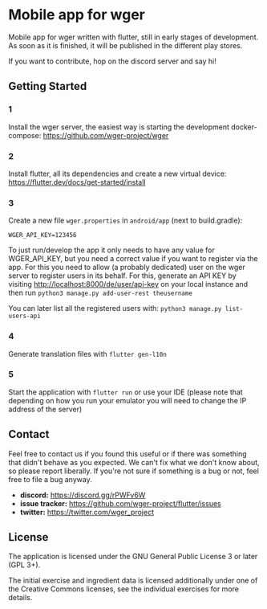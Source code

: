 # Mobile app for wger

Mobile app for wger written with flutter, still in early stages of development.
As soon as it is finished, it will be published in the different play stores.

If you want to contribute, hop on the discord server and say hi!

## Getting Started

### 1
Install the wger server, the easiest way is starting the development docker-compose:
<https://github.com/wger-project/wger>

### 2
Install flutter, all its dependencies and create a new virtual device: 
<https://flutter.dev/docs/get-started/install>

### 3
Create a new file ``wger.properties`` in ``android/app`` (next to build.gradle):

```properties
WGER_API_KEY=123456
```

To just run/develop the app it only needs to have any value for WGER_API_KEY, but
you need a correct value if you want to register via the app. For this you need
to allow (a probably dedicated) user on the wger server to register users in its
behalf. For this, generate an API KEY by visiting <http://localhost:8000/de/user/api-key>
on your local instance and then run ``python3 manage.py add-user-rest theusername``

You can later list all the registered users with: ``python3 manage.py list-users-api``  


### 4
Generate translation files with ``flutter gen-l10n``


### 5
Start the application with ``flutter run`` or use your IDE (please note that
depending on how you run your emulator you will need to change the IP address
of the server)


## Contact

Feel free to contact us if you found this useful or if there was something that
didn't behave as you expected. We can't fix what we don't know about, so please
report liberally. If you're not sure if something is a bug or not, feel free to
file a bug anyway.

* **discord:** <https://discord.gg/rPWFv6W>
* **issue tracker:** <https://github.com/wger-project/flutter/issues>
* **twitter:** <https://twitter.com/wger_project>

## License

The application is licensed under the GNU General Public License 3 or later (GPL 3+).

The initial exercise and ingredient data is licensed additionally under one of
the Creative Commons licenses, see the individual exercises for more details.
